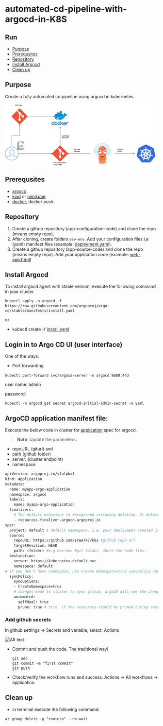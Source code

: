 # automated-cd-pipeline-with-argocd-in-K8S

## Run
  - [Purpose](#purpose)
  - [Prerequsites](#prerequsites)
  - [Repository](#repository)
  - [Install Argocd](#install-argocd)
  - [Clean up](#clean-up)

## Purpose

Create a fully automated cd pipeline using argocd in kubernetes.

![design](pics/diagram.png)
## Prerequsites

- [argocd](https://argo-cd.readthedocs.io/en/stable/getting_started/).
- [kind](https://kind.sigs.k8s.io/docs/user/quick-start/) or [minikube](https://kubernetes.io/docs/tutorials/kubernetes-basics/create-cluster/cluster-intro/).
- [docker](https://www.docker.com/), docker push.

## Repository

1. Create a github repository (app-configuration-code) and clone the repo (means empty repo).
2. After cloning, create folders `dev-env`. Add your configuration files i,e (yaml) manifest files (example: [deployment.yaml](deployment.yaml)).
3. Create a github repository (app-source-code) and clone the repo (means empty repo). Add your application code (example: [web-app.html](web-app.html))


## Install Argocd

To install argocd agent with stable version, execute the following command in your cluster.

```
kubectl apply -n argocd -f https://raw.githubusercontent.com/argoproj/argo-cd/stable/manifests/install.yaml
```
or

- kubectl create -f [install.yaml](install.yaml)

## Login in to Argo CD UI (user interface)

One of the ways: 
- Port forwarding

`kubectl port-forward svc/argocd-server -n argocd 8080:443`

user name: admin

password:
```
kubectl -n argocd get secret argocd-initial-admin-secret -o yaml
```

## ArgoCD application manifest file:

Execute the below code in cluster for [application](https://argo-cd.readthedocs.io/en/stable/operator-manual/declarative-setup/) spec for argocd.

> **Note**: Update the parameters:
- repoURL (giturl) and 
- path (github folder)
- server: (cluster endpoint)
- namespace

```bash
apiVersion: argoproj.io/v1alpha1
kind: Application
metadata:
  name: myapp-argo-application
  namespace: argocd
  labels:
    name: myapp-argo-application
  finalizers:
    # The default behaviour is foreground cascading deletion. It delete both the app and it's resource.
    - resources-finalizer.argocd.argoproj.io
spec:
  project: default # default namespace. i.e, your deployment created in default namespace
  source:
    repoURL: https://github.com/sree7k7/k8s #github repo url
    targetRevision: HEAD
    path: <folder> #e.g dev-env #git folder, where the code lies.
  destination:
    server: https://kubernetes.default.svc
    namespace: default
# if you don't have namespace, use create Namespace=true syncpolicy config
  syncPolicy:
    syncOptions:
    - CreateNamespace=true
    # changes made to cluster to sync github, argoCD will see the changes made in manifest file
    automated:
      selfHeal: true
      prune: true # trim. if the resources should be pruned during auto-syncing.
```

### Add github secrets
In github settings → Secrets and variable, select: Actions

![Alt text](pics/GitHub_secrets.png)

- Commit and push the code. The traditional way!
   
   ```hcl
   git add .
   git commit -m "first commit"
   git push
   ```

- Check/verify the workflow runs and success. Actions → All workflows → application.

## Clean up
- In terminal execute the following command:

```azcli
az group delete -g "contoso" --no-wait
```